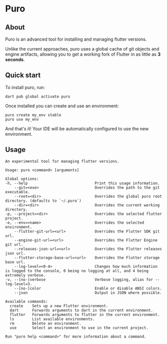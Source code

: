 # Puro

## About

Puro is an advanced tool for installing and managing flutter versions.

Unlike the current approaches, puro uses a global cache of git objects and engine artifacts, allowing you to get a
working fork of Flutter in as little as **3 seconds**.

## Quick start

To install puro, run:

```
dart pub global activate puro
```

Once installed you can create and use an environment:

```
puro create my_env stable
puro use my_env
```

And that's it! Your IDE will be automatically configured to use the new environment.

## Usage

```
An experimental tool for managing flutter versions.

Usage: puro <command> [arguments]

Global options:
-h, --help                              Print this usage information.
    --git=<exe>                         Overrides the path to the git executable.
    --root=<dir>                        Overrides the global puro root directory. (defaults to `~/.puro`)
    --dir=<dir>                         Overrides the current working directory.
-p, --project=<dir>                     Overrides the selected flutter project.
-e, --env=<name>                        Overrides the selected environment.
    --flutter-git-url=<url>             Overrides the Flutter SDK git url.
    --engine-git-url=<url>              Overrides the Flutter Engine git url.
    --releases-json-url=<url>           Overrides the Flutter releases json url.
    --flutter-storage-base-url=<url>    Overrides the Flutter storage base url.
    --log-level=<0-4>                   Changes how much information is logged to the console, 0 being no logging at all, and 4 being extremely verbose.
-v, --[no-]verbose                      Verbose logging, alias for --log-level=3.
    --[no-]color                        Enable or disable ANSI colors.
    --json                              Output in JSON where possible.

Available commands:
  create    Sets up a new Flutter environment.
  dart      Forwards arguments to dart in the current environment.
  flutter   Forwards arguments to flutter in the current environment.
  ls        List available environments.
  rm        Delete an environment.
  use       Select an environment to use in the current project.

Run "puro help <command>" for more information about a command.
```